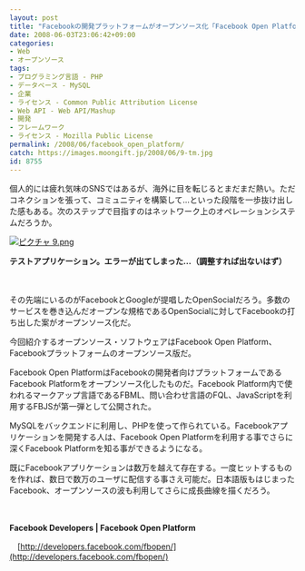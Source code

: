 ```yaml
---
layout: post
title: "Facebookの開発プラットフォームがオープンソース化「Facebook Open Platform」"
date: 2008-06-03T23:06:42+09:00
categories:
- Web
- オープンソース
tags: 
- プログラミング言語 - PHP
- データベース - MySQL
- 企業
- ライセンス - Common Public Attribution License
- Web API - Web API/Mashup
- 開発
- フレームワーク
- ライセンス - Mozilla Public License
permalink: /2008/06/facebook_open_platform/
catch: https://images.moongift.jp/2008/06/9-tm.jpg
id: 8755
---
```

個人的には疲れ気味のSNSではあるが、海外に目を転じるとまだまだ熱い。ただコネクションを張って、コミュニティを構築して…といった段階を一歩抜け出した感もある。次のステップで目指すのはネットワーク上のオペレーションシステムだろうか。

  

[![ピクチャ 9.png](https://images.moongift.jp/2008/06/9-tm.jpg)](https://images.moongift.jp/2008/06/9.jpg)  
  
**テストアプリケーション。エラーが出てしまった…（調整すれば出ないはず）**

  

　

  

その先端にいるのがFacebookとGoogleが提唱したOpenSocialだろう。多数のサービスを巻き込んだオープンな規格であるOpenSocialに対してFacebookの打ち出した案がオープンソース化だ。

  

今回紹介するオープンソース・ソフトウェアはFacebook Open Platform、Facebookプラットフォームのオープンソース版だ。

  
  
<!--more-->  

Facebook Open PlatformはFacebookの開発者向けプラットフォームであるFacebook Platformをオープンソース化したものだ。Facebook Platform内で使われるマークアップ言語であるFBML、問い合わせ言語のFQL、JavaScriptを利用するFBJSが第一弾として公開された。

  

MySQLをバックエンドに利用し、PHPを使って作られている。Facebookアプリケーションを開発する人は、Facebook Open Platformを利用する事でさらに深くFacebook Platformを知る事ができるようになる。

  

既にFacebookアプリケーションは数万を越えて存在する。一度ヒットするものを作れば、数日で数万のユーザに配信する事さえ可能だ。日本語版もはじまったFacebook、オープンソースの波も利用してさらに成長曲線を描くだろう。

  

　

  

**Facebook Developers | Facebook Open Platform**  
  
　[http://developers.facebook.com/fbopen/](http://developers.facebook.com/fbopen/)

  

